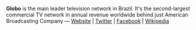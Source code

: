 **Globo** is the main leader television network in Brazil. It's the second-largest commercial TV network in annual revenue worldwide behind just American Broadcasting Company &mdash; [Website](http://redeglobo.globo.com/) | [Twitter](https://twitter.com/rede_globo) | [Facebook](http://www.facebook.com/RedeGlobo) | [Wikipedia](http://en.wikipedia.org/wiki/Rede_Globo)